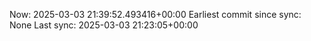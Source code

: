 Now: 2025-03-03 21:39:52.493416+00:00 Earliest commit since sync: None Last sync: 2025-03-03 21:23:05+00:00
